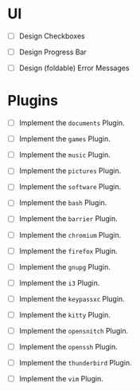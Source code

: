 
# UI

- [ ] Design Checkboxes
- [ ] Design Progress Bar
- [ ] Design (foldable) Error Messages


# Plugins

- [ ] Implement the `documents` Plugin.
- [ ] Implement the `games` Plugin.
- [ ] Implement the `music` Plugin.
- [ ] Implement the `pictures` Plugin.
- [ ] Implement the `software` Plugin.

- [ ] Implement the `bash` Plugin.
- [ ] Implement the `barrier` Plugin.
- [ ] Implement the `chromium` Plugin.
- [ ] Implement the `firefox` Plugin.
- [ ] Implement the `gnupg` Plugin.
- [ ] Implement the `i3` Plugin.
- [ ] Implement the `keypassxc` Plugin.
- [ ] Implement the `kitty` Plugin.
- [ ] Implement the `opensnitch` Plugin.
- [ ] Implement the `openssh` Plugin.
- [ ] Implement the `thunderbird` Plugin.
- [ ] Implement the `vim` Plugin.

